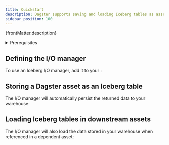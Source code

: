 ```yaml
---
title: Quickstart
description: Dagster supports saving and loading Iceberg tables as assets using I/O managers.
sidebar_position: 100
---
```


<p>{frontMatter.description}</p>

<details>
  <summary>Prerequisites</summary>

To follow the steps in this guide, you'll need to:

- [Install `dagster-iceberg`](/integrations/libraries/iceberg#installation).
- [Create a temporary location for Iceberg and set up the catalog](https://py.iceberg.apache.org/#connecting-to-a-catalog).
- Create the `default` namespace:

    ```python
    catalog.create_namespace("default")
    ```

</details>

## Defining the I/O manager

To use an Iceberg I/O manager, add it to your <PyObject section="definitions" module="dagster" object="Definitions" />:

<CodeExample
  path="docs_snippets/docs_snippets/integrations/iceberg/quickstart.py"
  startAfter="start_defining_the_io_manager"
  endBefore="end_defining_the_io_manager"
/>

## Storing a Dagster asset as an Iceberg table

The I/O manager will automatically persist the returned data to your warehouse:

<CodeExample
  path="docs_snippets/docs_snippets/integrations/iceberg/quickstart.py"
  startAfter="start_storing_a_dagster_asset"
  endBefore="end_storing_a_dagster_asset"
/>

## Loading Iceberg tables in downstream assets

The I/O manager will also load the data stored in your warehouse when referenced in a dependent asset:

<CodeExample
  path="docs_snippets/docs_snippets/integrations/iceberg/quickstart.py"
  startAfter="start_loading_iceberg_tables"
  endBefore="end_loading_iceberg_tables"
/>
